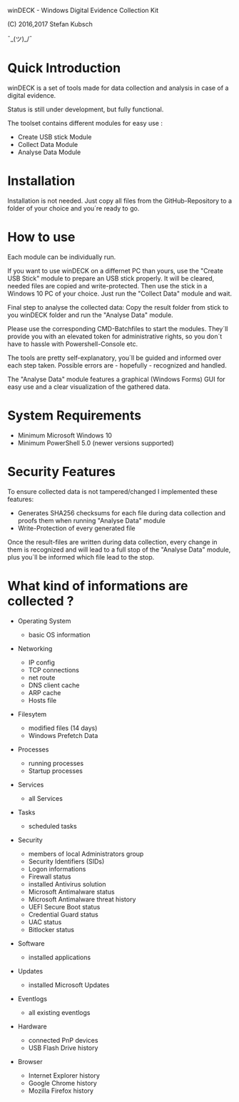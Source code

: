 winDECK - Windows Digital Evidence Collection Kit

(C) 2016,2017 Stefan Kubsch                            

¯\_(ツ)_/¯                                         


Quick Introduction
==================

winDECK is a set of tools made for data collection and analysis in case of a digital evidence.

Status is still under development, but fully functional.

The toolset contains different modules for easy use :

- Create USB stick Module
- Collect Data Module
- Analyse Data Module

Installation
============

Installation is not needed. Just copy all files from the GitHub-Repository to a folder of your choice and you´re ready to go.

How to use
==========

Each module can be individually run.

If you want to use winDECK on a differnet PC than yours, use the "Create USB Stick" module to prepare an USB stick properly. It will be cleared, needed files are copied and write-protected.
Then use the stick in a Windows 10 PC of your choice. Just run the "Collect Data" module and wait.

Final step to analyse the collected data: Copy the result folder from stick to you winDECK folder and run the "Analyse Data" module.

Please use the corresponding CMD-Batchfiles to start the modules. They´ll provide you with an elevated token for administrative rights, so you don´t have to hassle with 
Powershell-Console etc.

The tools are pretty self-explanatory, you´ll be guided and informed over each step taken. Possible errors are - hopefully - recognized and handled.

The "Analyse Data" module features a graphical (Windows Forms) GUI for easy use and a clear visualization of the gathered data.

System Requirements
===================

- Minimum Microsoft Windows 10
- Minimum PowerShell 5.0 (newer versions supported)

Security Features
=================

To ensure collected data is not tampered/changed I implemented these features:

- Generates SHA256 checksums for each file during data collection and proofs them when running "Analyse Data" module
- Write-Protection of every generated file

Once the result-files are written during data collection, every change in them is recognized and will lead to a full stop of the "Analyse Data" module, plus you´ll be informed
which file lead to the stop.

What kind of informations are collected ?
=========================================

- Operating System
	- basic OS information

- Networking
	- IP config
	- TCP connections
	- net route
	- DNS client cache
	- ARP cache
	- Hosts file

- Filesytem
	- modified files (14 days)
	- Windows Prefetch Data

- Processes
	- running processes
	- Startup processes

- Services
	- all Services
	
- Tasks
	- scheduled tasks

- Security
	- members of local Administrators group
	- Security Identifiers (SIDs)
	- Logon informations
	- Firewall status
	- installed Antivirus solution
	- Microsoft Antimalware status 
	- Microsoft Antimalware threat history
	- UEFI Secure Boot status
	- Credential Guard status
	- UAC status
	- Bitlocker status

- Software
	- installed applications

- Updates
	- installed Microsoft Updates

- Eventlogs
	- all existing eventlogs

- Hardware
	- connected PnP devices
	- USB Flash Drive history
	
- Browser
	- Internet Explorer history
	- Google Chrome history
	- Mozilla Firefox history
	

